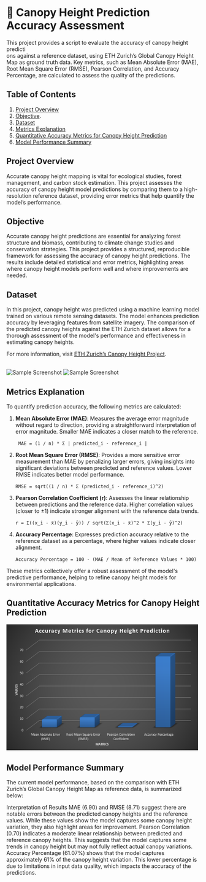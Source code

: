 # 🌳 Canopy Height Prediction Accuracy Assessment


This project provides a script to evaluate the accuracy of canopy height predicti  
ons against a reference dataset, using ETH Zurich’s Global Canopy Height Map as ground truth data. Key metrics, such as Mean Absolute Error (MAE), Root Mean Square Error (RMSE), Pearson Correlation, and Accuracy Percentage, are calculated to assess the quality of the predictions.

## Table of Contents
1. [Project Overview](#project-overview)
2. [Objective](#objective).
3. [Dataset](#dataset)
4. [Metrics Explanation](#metrics-explanation)
5. [Quantitative Accuracy Metrics for Canopy Height Prediction](#Quantitative-Accuracy-Metrics-for-Canopy-Height-Prediction)
6. [Model Performance Summary](#Model-Performance-Summary)


## Project Overview

Accurate canopy height mapping is vital for ecological studies, forest management, and carbon stock estimation. This project assesses the accuracy of canopy height model predictions by comparing them to a high-resolution reference dataset, providing error metrics that help quantify the model’s performance.

## Objective
Accurate canopy height predictions are essential for analyzing forest structure and biomass, contributing to climate change studies and conservation strategies. This project provides a structured, reproducible framework for assessing the accuracy of canopy height predictions. The results include detailed statistical and error metrics, highlighting areas where canopy height models perform well and where improvements are needed.


## Dataset

In this project, canopy height was predicted using a machine learning model trained on various remote sensing datasets. The model enhances prediction accuracy by leveraging features from satellite imagery. The comparison of the predicted canopy heights against the ETH Zurich dataset allows for a thorough assessment of the model's performance and effectiveness in estimating canopy heights.

For more information, visit [ETH Zurich’s Canopy Height Project](https://ethz.ch).<br><br>

<img src="/maps/pre_canopyheight.png" alt="Sample Screenshot" width="500">
<img src="/maps/refer_canopyheight.png" alt="Sample Screenshot" width="500">







## Metrics Explanation
To quantify prediction accuracy, the following metrics are calculated:

1. **Mean Absolute Error (MAE)**: Measures the average error magnitude without regard to direction, providing a straightforward interpretation of error magnitude. Smaller MAE indicates a closer match to the reference.

        MAE = (1 / n) * Σ | predicted_i - reference_i |


2. **Root Mean Square Error (RMSE)**: Provides a more sensitive error measurement than MAE by penalizing larger errors, giving insights into significant deviations between predicted and reference values. Lower RMSE indicates better model performance.

       RMSE = sqrt((1 / n) * Σ (predicted_i - reference_i)^2) 

  
4. **Pearson Correlation Coefficient (r)**: Assesses the linear relationship between predictions and the reference data. Higher correlation values (closer to ±1) indicate stronger alignment with the reference data trends.

       r = Σ((x_i - x̄)(y_i - ȳ)) / sqrt(Σ(x_i - x̄)^2 * Σ(y_i - ȳ)^2)


5. **Accuracy Percentage**: Expresses prediction accuracy relative to the reference dataset as a percentage, where higher values indicate closer alignment.

       Accuracy Percentage = 100 - (MAE / Mean of Reference Values * 100)


These metrics collectively offer a robust assessment of the model's predictive performance, helping to refine canopy height models for environmental applications.

## Quantitative Accuracy Metrics for Canopy Height Prediction

<img src="/maps/chart_bar.png" alt="Sample Screenshot" width="500">

## Model Performance Summary
The current model performance, based on the comparison with ETH Zurich’s Global Canopy Height Map as reference data, is summarized below:

Interpretation of Results
MAE (6.90) and RMSE (8.71) suggest there are notable errors between the predicted canopy heights and the reference values. While these values show the model captures some canopy height variation, they also highlight areas for improvement.
Pearson Correlation (0.70) indicates a moderate linear relationship between predicted and reference canopy heights. This suggests that the model captures some trends in canopy height but may not fully reflect actual canopy variations.
Accuracy Percentage (61.07%) shows that the model captures approximately 61% of the canopy height variation. This lower percentage is due to limitations in input data quality, which impacts the accuracy of the predictions.


